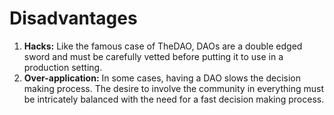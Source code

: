 # Disadvantages

1. **Hacks:** Like the famous case of TheDAO, DAOs are a double edged sword and must be carefully vetted before putting it to use in a production setting.
2. **Over-application:** In some cases, having a DAO slows the decision making process. The desire to involve the community in everything must be intricately balanced with the need for a fast decision making process.